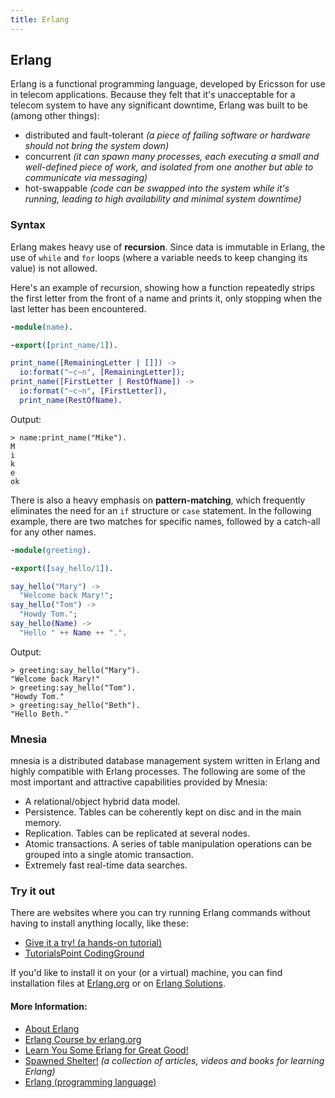 ```yaml
---
title: Erlang
---
```

## Erlang

Erlang is a functional programming language, developed by Ericsson for use in telecom applications. Because they felt that it's unacceptable for a telecom system to have any significant downtime, Erlang was built to be (among other things):

* distributed and fault-tolerant _(a piece of failing software or hardware should not bring the system down)_
* concurrent _(it can spawn many processes, each executing a small and well-defined piece of work, and isolated from one another but able to communicate via messaging)_
* hot-swappable _(code can be swapped into the system while it's running, leading to high availability and minimal system downtime)_

### Syntax

Erlang makes heavy use of **recursion**. Since data is immutable in Erlang, the use of `while` and `for` loops (where a variable needs to keep changing its value) is not allowed.

Here's an example of recursion, showing how a function repeatedly strips the first letter from the front of a name and prints it, only stopping when the last letter has been encountered.

```erlang
-module(name).

-export([print_name/1]).

print_name([RemainingLetter | []]) ->
  io:format("~c~n", [RemainingLetter]);
print_name([FirstLetter | RestOfName]) ->
  io:format("~c~n", [FirstLetter]),
  print_name(RestOfName).
```

Output:

```
> name:print_name("Mike").
M
i
k
e
ok
```

There is also a heavy emphasis on **pattern-matching**, which frequently eliminates the need for an `if` structure or `case` statement. In the following example, there are two matches for specific names, followed by a catch-all for any other names.

```erlang
-module(greeting).

-export([say_hello/1]).

say_hello("Mary") ->
  "Welcome back Mary!";
say_hello("Tom") ->
  "Howdy Tom.";
say_hello(Name) ->
  "Hello " ++ Name ++ ".".
```

Output:

```
> greeting:say_hello("Mary").
"Welcome back Mary!"
> greeting:say_hello("Tom").
"Howdy Tom."
> greeting:say_hello("Beth").
"Hello Beth."
```

### Mnesia

mnesia is a distributed database management system written in Erlang and highly compatible with Erlang processes.
The following are some of the most important and attractive capabilities provided by Mnesia:

* A relational/object hybrid data model.
* Persistence. Tables can be coherently kept on disc and in the main memory.
* Replication. Tables can be replicated at several nodes.
* Atomic transactions. A series of table manipulation operations can be grouped into a single atomic transaction.
* Extremely fast real-time data searches.

### Try it out

There are websites where you can try running Erlang commands without having to install anything locally, like these:

* [Give it a try! (a hands-on tutorial)](http://www.tryerlang.org/)
* [TutorialsPoint CodingGround](https://www.tutorialspoint.com/compile_erlang_online.php)

If you'd like to install it on your (or a virtual) machine, you can find installation files at [Erlang.org](https://www.erlang.org/downloads) or on [Erlang Solutions](https://www.erlang-solutions.com/resources/download.html).

#### More Information:

* [About Erlang](https://www.erlang.org/about)
* [Erlang Course by erlang.org](https://www.erlang.org/course)
* [Learn You Some Erlang for Great Good!](http://learnyousomeerlang.com/)
* [Spawned Shelter!](http://spawnedshelter.com/) _(a collection of articles, videos and books for learning Erlang)_
* [Erlang (programming language)](https://en.wikipedia.org/wiki/Erlang_(programming_language))
